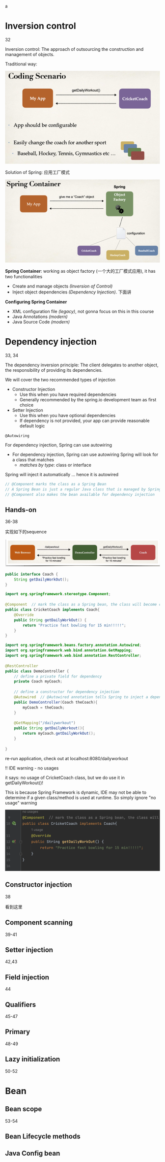 a



# Inversion control



32



Inversion control:  The approach of outsourcing the construction and management of objects.

Traditional way:

<img src="./Src_md/IoC1.png" style="zoom:50%;" />

Solution of Spring: 应用工厂模式

<img src="./Src_md/IoC2.png" style="zoom:50%;" />



**Spring Container**: working as object factory (一个大的工厂模式应用), it has two functionalities

+ Create and manage objects *(Inversion of Control)* 
+ Inject object dependencies *(Dependency Injection)*.  下面讲



**Configuring Spring Container**

+ XML configuration file *(legacy)*, not gonna focus on this in this course
+ Java Annotations *(modern)* 
+ Java Source Code *(modern)*



# Dependency injection

33, 34

The dependency inversion principle: The client delegates to another object,  the responsibility of providing its dependencies.



We will cover the two recommended types of injection 

+ Constructor Injection
  + Use this when you have required dependencies
  + Generally recommended by the spring.io development team as first choice
+ Setter Injection
  + Use this when you have optional dependencies
  + If dependency is not provided, your app can provide reasonable default logic



`@Autowiring`

For dependency injection, Spring can use autowiring

+ For dependency injection, Spring can use autowiring Spring will look for a class that matches
  + *matches by type*: class or interface

Spring will inject it automatically ... hence it is autowired





```java
// @Component marks the class as a Spring Bean
// A Spring Bean is just a regular Java class that is managed by Spring
// @Component also makes the bean available for dependency injection
```





## Hands-on

36-38





实现如下的sequence

![](./Src_md/dependency_injection1.png)



```java
public interface Coach {
    String getDailyWorkOut();
}
```



```java
import org.springframework.stereotype.Component;

@Component  // mark the class as a Spring bean, the class will become candidates for dependency injection
public class CricketCoach implements Coach{
    @Override
    public String getDailyWorkOut() {
        return "Practice fast bowling for 15 min!!!!!";
    }
}
```



```java
import org.springframework.beans.factory.annotation.Autowired;
import org.springframework.web.bind.annotation.GetMapping;
import org.springframework.web.bind.annotation.RestController;

@RestController
public class DemoController {
    // define a private field for dependency
    private Coach myCoach;
  
    // define a constructor for dependency injection
    @Autowired  // @Autowired annotation tells Spring to inject a dependency
    public DemoController(Coach theCoach){
        myCoach = theCoach;
    }

    @GetMapping("/dailyworkout")
    public String getDailyWorkout(){
        return myCoach.getDailyWorkOut();
    }

}
```

re-run application, check out at localhost:8080/dailyworkout



:bangbang: IDE warning - no usages

it says: no usage of CricketCoach class, but we do use it in getDailyWorkout()!

This is because Spring Framework is dynamic, IDE may not be able to determine if a given class/method is used at runtime. So simply ignore "no usage" warning 

<img src="./Src_md/problem1.png" style="zoom:50%;" />



## Constructor injection

38

看到这里



## Component scanning

39-41





## Setter injection

42,43





## Field injection

44





## Qualifiers

45-47





## Primary 

48-49





## Lazy initialization

50-52



# Bean 

## Bean scope

53-54





## Bean Lifecycle methods







## Java Config bean